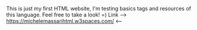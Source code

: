 This is just my first HTML website, I'm testing basics tags and resources of this language. Feel free to take a look! =)
Link --> https://michelemassarihtml.w3spaces.com/ <--
